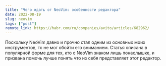 ```yaml
---
title: "Чего ждать от NeoVim: особенности редактора"
date: 2022-08-19
slug: neovim
tags: ["post"]
remote_link: https://habr.com/ru/companies/avito/articles/682962/
---
```


Поскольку NeoVim давно и прочно стал одним из основных моих инструментов, то не мог обойти его вниманием.
Статья описана в популярной форме для тех, кто с NeoVim знаком лишь понаслышке, и призвана помочь лучше
понять что из себя представляет этот редактор.
